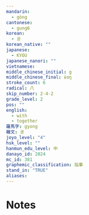 ```yaml
---
mandarin:
  - gòng
cantonese:
  - gung6
korean:
  - 공
korean_native: ""
japanese:
  - KYOU
japanese_nanori: ""
vietnamese:
middle_chinese_initial: g
middle_chinese_final: ɨoŋ
stroke_count: 6
radical: 八
skip_number: 2-4-2
grade_level: 2
pos: ""
english:
  - with
  - together
羅馬字: gyong
韓文: 굥
joyo_level: "4"
hsk_level: ""
hanmun_edu_level: 中
danayo_id: 2024
mc_id: 381
graphemic_classification: 指事
stand_in: "TRUE"
aliases:
---
```


# Notes
